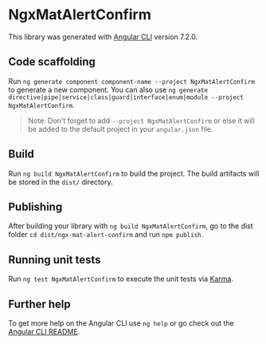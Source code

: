 # NgxMatAlertConfirm

This library was generated with [Angular CLI](https://github.com/angular/angular-cli) version 7.2.0.

## Code scaffolding

Run `ng generate component component-name --project NgxMatAlertConfirm` to generate a new component. You can also use `ng generate directive|pipe|service|class|guard|interface|enum|module --project NgxMatAlertConfirm`.
> Note: Don't forget to add `--project NgxMatAlertConfirm` or else it will be added to the default project in your `angular.json` file. 

## Build

Run `ng build NgxMatAlertConfirm` to build the project. The build artifacts will be stored in the `dist/` directory.

## Publishing

After building your library with `ng build NgxMatAlertConfirm`, go to the dist folder `cd dist/ngx-mat-alert-confirm` and run `npm publish`.

## Running unit tests

Run `ng test NgxMatAlertConfirm` to execute the unit tests via [Karma](https://karma-runner.github.io).

## Further help

To get more help on the Angular CLI use `ng help` or go check out the [Angular CLI README](https://github.com/angular/angular-cli/blob/master/README.md).
